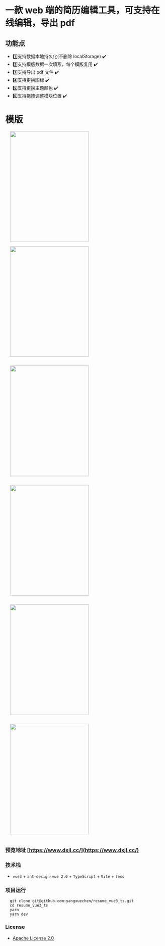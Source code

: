 # 一款 web 端的简历编辑工具，可支持在线编辑，导出 pdf

## 功能点

- :one:支持数据本地持久化(不删除 localStorage) :heavy_check_mark:
- :two:支持模版数据一次填写，每个模版复用 :heavy_check_mark:
- :three:支持导出 pdf 文件 :heavy_check_mark:
- :four:支持更换图标 :heavy_check_mark:
- :five:支持更换主题颜色 :heavy_check_mark:
- :six:支持拖拽调整模块位置 :heavy_check_mark:


# 模版  
<div style="display:flex; flex-wrap: wrap;">
<a href="https://yangxuechen.github.io/resume_vue3_ts/#/resumeEdit/template01?name=resume-01"><img src="https://github.com/yangxuechen/resume_vue3_ts/blob/dev/src/assets/resume-temp/temp-01.png" style=" width: 250px;
    height: 350px;padding:0 15px;"></img></a>

  <a href="https://yangxuechen.github.io/resume_vue3_ts/#/resumeEdit/template01?name=resume-02"><img src="https://github.com/yangxuechen/resume_vue3_ts/blob/dev/src/assets/resume-temp/temp-02.png" style=" width: 250px;
    height: 350px;padding:0 15px;"></img></a>

  <a href="https://yangxuechen.github.io/resume_vue3_ts/#/resumeEdit/template01?name=resume-03"><img src="https://github.com/yangxuechen/resume_vue3_ts/blob/dev/src/assets/resume-temp/temp-03.png" style=" width: 250px;
    height: 350px;padding:0 15px;"></img></a>

  <a href="https://yangxuechen.github.io/resume_vue3_ts/#/resumeEdit/template01?name=resume-04"><img src="https://github.com/yangxuechen/resume_vue3_ts/blob/dev/src/assets/resume-temp/temp-04.png" style=" width: 250px;
    height: 350px;padding:0 15px;"></img></a>
  
  <a href="https://yangxuechen.github.io/resume_vue3_ts/#/resumeEdit/template01?name=resume-05"><img src="https://github.com/yangxuechen/resume_vue3_ts/blob/dev/src/assets/resume-temp/temp-05.png" style=" width: 250px;
    height: 350px;padding:0 15px;"></img></a>

  <a href="https://yangxuechen.github.io/resume_vue3_ts/#/resumeEdit/template01?name=resume-06"><img src="https://github.com/yangxuechen/resume_vue3_ts/blob/dev/src/assets/resume-temp/temp-06.png" style=" width: 250px;
    height: 350px;padding:0 15px;"></img></a>
</div>


### 预览地址 [https://www.dxjl.cc/](https://www.dxjl.cc/)

### 技术栈

- `vue3` + `ant-design-vue 2.0` + `TypeScript` + `Vite` + `less`

### 项目运行

```
  git clone git@github.com:yangxuechen/resume_vue3_ts.git
  cd resume_vue3_ts
  yarn
  yarn dev
```

### License

- [Apache License 2.0](https://github.com/yangxuechen/resume_vue3_ts/blob/master/LICENSE)
